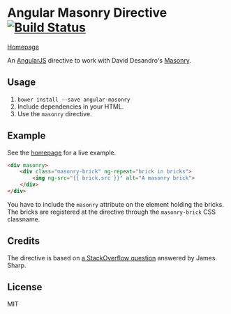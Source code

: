 # Angular Masonry Directive [![Build Status](https://travis-ci.org/passy/angular-masonry.png)](https://travis-ci.org/passy/angular-masonry)

[Homepage](http://passy.github.io/angular-masonry)

An [AngularJS](http://angularjs.org/) directive to work with David Desandro's [Masonry](http://masonry.desandro.com/).

## Usage

1. `bower install --save angular-masonry`
2. Include dependencies in your HTML.
3. Use the `masonry` directive.

## Example

See the [homepage](http://passy.github.io/angular-masonry) for a live example.

```html
<div masonry>
    <div class="masonry-brick" ng-repeat="brick in bricks">
        <img ng-src="{{ brick.src }}" alt="A masonry brick">
    </div>
</div>
```

You have to include the `masonry` attribute on the element holding the bricks.
The bricks are registered at the directive through the `masonry-brick` CSS
classname.


## Credits

The directive is based on
[a StackOverflow question](http://stackoverflow.com/questions/16504151/masonry-with-angularjs)
answered by James Sharp.

## License

MIT
